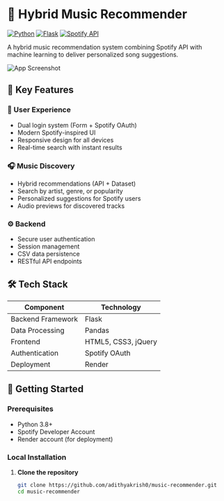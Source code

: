 # 🎵 Hybrid Music Recommender

[![Python](https://img.shields.io/badge/Python-3.8+-blue?logo=python)](https://python.org)
[![Flask](https://img.shields.io/badge/Flask-2.0+-black?logo=flask)](https://flask.palletsprojects.com/)
[![Spotify API](https://img.shields.io/badge/Spotify_API-1.0-green?logo=spotify)](https://developer.spotify.com/)

A hybrid music recommendation system combining Spotify API with machine learning to deliver personalized song suggestions.

![App Screenshot](https://i.imgur.com/JqkX6bG.png)

## 🌟 Key Features

### 🎨 User Experience
- Dual login system (Form + Spotify OAuth)
- Modern Spotify-inspired UI
- Responsive design for all devices
- Real-time search with instant results

### 🎧 Music Discovery
- Hybrid recommendations (API + Dataset)
- Search by artist, genre, or popularity
- Personalized suggestions for Spotify users
- Audio previews for discovered tracks

### ⚙️ Backend
- Secure user authentication
- Session management
- CSV data persistence
- RESTful API endpoints

## 🛠 Tech Stack

| Component          | Technology |
|--------------------|------------|
| Backend Framework  | Flask      |
| Data Processing    | Pandas     |
| Frontend           | HTML5, CSS3, jQuery |
| Authentication     | Spotify OAuth |
| Deployment         | Render     |

## 🚀 Getting Started

### Prerequisites
- Python 3.8+
- Spotify Developer Account
- Render account (for deployment)

### Local Installation

1. **Clone the repository**
   ```bash
   git clone https://github.com/adithyakrish0/music-recommender.git
   cd music-recommender
